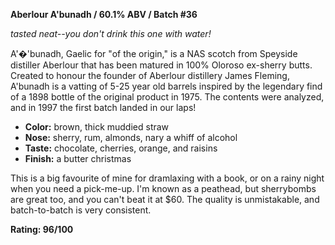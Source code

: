 **Aberlour A'bunadh / 60.1% ABV / Batch #36**

*tasted neat--you don't drink this one with water!*

A'�'bunadh, Gaelic for "of the origin," is a NAS scotch from Speyside distiller Aberlour that has been matured in 100% Oloroso ex-sherry butts.  Created to honour the founder of Aberlour distillery James Fleming, A'bunadh is a vatting of 5-25 year old barrels inspired by the legendary find of a 1898 bottle of the original product in 1975.  The contents were analyzed, and in 1997 the first batch landed in our laps!

* **Color:** brown, thick muddied straw
* **Nose:** sherry, rum, almonds, nary a whiff of alcohol
* **Taste:** chocolate, cherries, orange, and raisins
* **Finish:** a butter christmas

This is a big favourite of mine for dramlaxing with a book, or on a rainy night when you need a pick-me-up.  I'm known as a peathead, but sherrybombs are great too, and you can't beat it at $60.  The quality is unmistakable, and batch-to-batch is very consistent.

**Rating: 96/100**